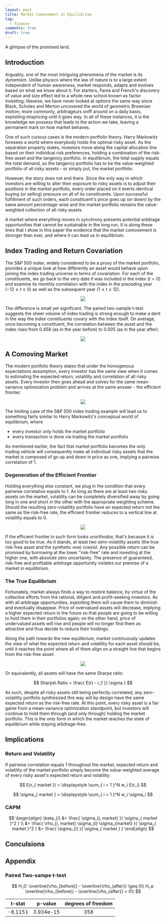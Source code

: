 ```yaml
---
layout: post
title: Market Comovement in Equilibrium 
tag:
  - finance
comments: true
draft: true
---
```


A glimpse of the promised land.

## Introduction

Arguably, one of the most intriguing phenomena of the market is its _dynamism_. Unlike physics where the law of nature is to a large extent independent of human awareness, market responds, adapts and evolves based on what we know about it. For starters, Fama and French's discovery of value and size effect led to a whole new school known as factor investing; likewise, we have never looked at options the same way since Black, Scholes and Merton uncovered the world of geometric Brownian motion; more commonly, arbitrageurs sniff around on a daily basis, exploiting mispricing until it goes way. In all of these instances, it is the knowledge we possess that leads to the action we take, leaving a permanent mark on how market behaves.

One of such curious cases is the modern portfolio theory. Harry Markowitz foresees a world where everybody holds the optimal risky asset. As the separation property states, investors move along the capital allocation line based on their individual risk preferences, holding a combination of the risk-free asset and the tangency portfolio. In equilibrium, the total supply equals the total demand, so the tangency portfolio has to be the value-weighted portfolio of all risky assets - or simply put, the market portfolio.

However, the story does not end there. Since the only way in which investors are willing to alter their exposure to risky assets is to adjust their positions in the market portfolio, every order placed on it exerts identical buying (or selling) pressure on all of its constituents. Upon successful fulfillment of such orders, each constituent's price goes up (or down) by the same amount percentage-wise and the market portfolio remains the value-weighted collection of all risky assets.

A market where everything moves in synchrony presents potential arbitrage opportunities that cannot be sustainable in the long run. It is along these lines that I show in this paper the evidence that the market comovement is stronger than ever, and where it can lead us in equilibrium.

## Index Trading and Return Covariation

The S&P 500 index, widely considered to be a proxy of the market portfolio, provides a unique look at how differently an asset would behave upon joining the index trading universe in terms of covariation. For each of the constituents, we go back to the very date it was included in the index ($t = 0$) and examine its monthly correlation with the index in the preceding year ($-12 \leq t \leq 0$) as well as the subsequent year ($1 \leq t \leq 12$).

<div align="center">
  <img src="https://shawenyao.github.io/ETF-vs-rho/output/event_study1_monthly_rho.svg" />
</div>

The difference is small yet significant. The paired two-sample t-test suggests the sheer volume of index trading is strong enough to make a dent in the way the index constituents covary with the index itself. On average, once becoming a constituent, the correlation between the asset and the index rises from 0.458 (as in the year before) to 0.505 (as in the year after).

<div align="center">
  <img src="https://shawenyao.github.io/ETF-vs-rho/output/event_study3_pre_post_distribution.svg" />
</div>

## A Comoving Market

The modern portfolio theory states that under the homogenous expectations assumption, every investor has the same view when it comes to estimating the expected return, volatility and correlation of all risky assets. Every investor then goes ahead and solves for the same mean-variance optimization problem and arrives at the same answer - the efficient frontier.

<div align="center">
  <img src="https://shawenyao.github.io/ETF-vs-rho/output/efficient_frontier1.svg" />
</div>

The limiting case of the S&P 500 index trading example will lead us to something fairly similar to Harry Markowitz's conceptual world of equilibrium, where
* every investor only holds the market portfolio
* every transaction is done via trading the market portfolio

As mentioned earlier, the fact that market portfolio becomes the only trading vehicle will consequently make all individual risky assets that the market is composed of go up and down in price as one, implying a pairwise correlation of 1.

### Degeneration of the Efficient Frontier

Holding everything else constant, we plug in the condition that every pairwise correlation equals to 1. As long as there are at least two risky assets on the market, volatility can be completely diversified away by going long in one and short in the other with the appropriate weighting scheme. Should the resulting zero-volatility portfolio have an expected return not the same as the risk-free rate, the efficient frontier reduces to a vertical line at volatility equals to 0.

<div align="center">
  <img src="https://shawenyao.github.io/ETF-vs-rho/output/efficient_frontier2.svg" />
</div>

If the efficient frontier in such form looks unorthodox, that's because it is too good to be true. As it stands, at least two zero-volatility assets (the true risk-free asset and the synthetic one) coexist. Any possible return can be promised by borrowing at the lower "risk-free" rate and investing at the higher one, with absolute zero uncertainty. The presence of guaranteed, risk-free and profitable arbitrage opportunity violates our premise of a market in equilibrium.

### The True Equilibrium

Fortunately, market always finds a way to restore balance, by virtue of the collective efforts from the rational, diligent and profit-seeking investors. As with all arbitrage opportunities, exploiting them will cause them to diminish and eventually disappear. Price of overvalued assets will decrease, implying a higher expected return in the future so that people are going to be willing to hold them in their portfolios again; on the other hand, price of undervalued assets will rise and people will no longer find them as attractive and thus decide to reduce their holdings. 

Along the path towards the new equilibrium, market continuously updates the view of what the expected return and volatility for each asset should be, until it reaches the point where all of them align on a straight line that begins from the risk-free asset:

<div align="center">
  <img src="https://shawenyao.github.io/ETF-vs-rho/output/efficient_frontier3.svg" />
</div>

Or equivalently, all assets will have the same Sharpe ratio:

$$
Sharpe\ Ratio = \frac{ E(r) - r_f }{ \sigma }
$$

As such, despite all risky assets still being perfectly correlated, any zero-volatility portfolio synthesized this way will by design have the same expected return as the risk-free rate. At this point, every risky asset is a fair game from a mean-variance optimization standpoint, but investors will continue to hold them through (and only through) holding the market portfolio. This is the only form in which the market reaches the state of equilibrium while staying arbitrage-free.

## Implications

### Return and Volatility

If pairwise correlation equals 1 throughout the market, expected return and volatility of the market portfolio simply become the value-weighted average of every risky asset's expected return and volatility.

$$
E(r_{ market }) = \displaystyle \sum_{ i = 1 }^N w_i E(r_i)
$$

$$
\sigma_{ market } = \displaystyle \sum_{ i = 1 }^N w_i \sigma_i
$$

### CAPM

$$
\begin{align}
\beta_{i} &= \frac{ \sigma_{i, market} }{ \sigma_{ market }^2 } \\
&= \frac{ \rho_{i, market} \sigma_{i} \sigma_{market} }{ \sigma_{ market }^2 }
&= \frac{ \sigma_{i}  }{ \sigma_{ market }  }
\end{align}
$$

## Conculsions

## Appendix

### Paired Two-sampe t-test

$$
H_0: \overline{\rho_{before}} - \overline{\rho_{after}} \geq 0\\
H_a: \overline{\rho_{before}} - \overline{\rho_{after}} < 0\\
$$

| t-stat | p-value | degrees of freedom |
| :---: |:---: |:---: |
| -8.1151 | 3.934e-15 | 358 |
